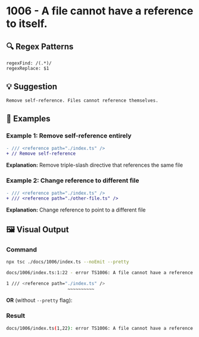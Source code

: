 # 1006 - A file cannot have a reference to itself.

## 🔍 Regex Patterns
```regex
regexFind: /(.*)/
regexReplace: $1
```

## 💡 Suggestion
```text
Remove self-reference. Files cannot reference themselves.
```

## 📝 Examples

### Example 1: Remove self-reference entirely
```diff
- /// <reference path="./index.ts" />
+ // Remove self-reference
```

**Explanation:** Remove triple-slash directive that references the same file

### Example 2: Change reference to different file
```diff
- /// <reference path="./index.ts" />
+ /// <reference path="./other-file.ts" />
```

**Explanation:** Change reference to point to a different file

## 🖼️ Visual Output
### Command
```bash
npx tsc ./docs/1006/index.ts --noEmit --pretty
```

```bash
docs/1006/index.ts:1:22 - error TS1006: A file cannot have a reference to itself.

1 /// <reference path="./index.ts" />
                       ~~~~~~~~~~
```

**OR** (without `--pretty` flag):

### Result
```bash
docs/1006/index.ts(1,22): error TS1006: A file cannot have a reference to itself.
```
